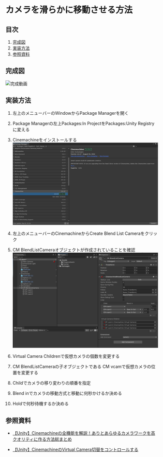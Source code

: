 # カメラを滑らかに移動させる方法

## 目次
1. [完成図](#完成図)
1. [実装方法](#実装方法)
1. [参照資料](#参照資料)

## 完成図

![完成動画](./video/PitagoraGame-MoveCamera_AdobeExpress.gif)

## 実装方法
1. 左上のメニューバーのWindowからPackage Managerを開く

1. Package Managerの左上Packages:In ProjectをPackages:Unity Registryに変える

1. Cinemachineをインストールする
![PackageManager-Cinemachine](./img/PackageManager-Cinemachine.PNG)

1. 左上のメニューバーのCinemachineからCreate Blend List Cameraをクリック

1. CM BlendListCameraオブジェクトが作成されていることを確認
![CM-BlendListCamera](./img/CMBlendListCamera.PNG)

1. Virtual Camera Childrenで仮想カメラの個数を変更する

1. CM BlendListCameraの子オブジェクトである CM vcamで仮想カメラの位置を変更する

1. Childでカメラの移り変わりの順番を指定

1. Blend inでカメラの移動方式と移動に何秒かけるか決める

1. Holdで何秒待機するか決める

## 参照資料
* [【Unity】Cinemachineの全機能を解説！ありとあらゆるカメラワークを高クオリティに作る方法総まとめ](https://light11.hatenadiary.com/entry/2019/10/24/220542)

* [【Unity】CinemachineのVirtual Camera切替をコントロールする](https://tsubakit1.hateblo.jp/entry/2018/04/03/233000)